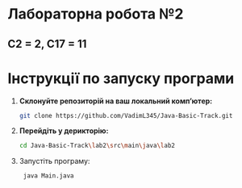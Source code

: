 # Лабораторна робота №2
## C2 = 2, C17 = 11
# Інструкції по запуску програми
1. **Склонуйте репозиторій на ваш локальний комп’ютер:**
   ```bash
   git clone https://github.com/VadimL345/Java-Basic-Track.git
   
2. **Перейдіть у дерикторію:**
   ```bash
   cd Java-Basic-Track\lab2\src\main\java\lab2
3. Запустіть програму:
   ```bash
    java Main.java
